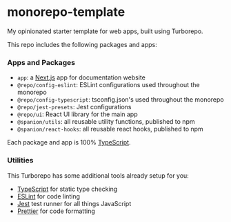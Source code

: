 # monorepo-template

My opinionated starter template for web apps, built using Turborepo.

This repo includes the following packages and apps:

### Apps and Packages

- `app`: a [Next.js](https://nextjs.org/) app for documentation website
- `@repo/config-eslint`: ESLint configurations used throughout the monorepo
- `@repo/config-typescript`: tsconfig.json's used throughout the monorepo
- `@repo/jest-presets`: Jest configurations
- `@repo/ui`: React UI library for the main app
- `@spanion/utils`: all reusable utility functions, published to npm
- `@spanion/react-hooks`: all reusable react hooks, published to npm

Each package and app is 100% [TypeScript](https://www.typescriptlang.org/).

### Utilities

This Turborepo has some additional tools already setup for you:

- [TypeScript](https://www.typescriptlang.org/) for static type checking
- [ESLint](https://eslint.org/) for code linting
- [Jest](https://jestjs.io) test runner for all things JavaScript
- [Prettier](https://prettier.io) for code formatting
